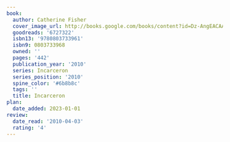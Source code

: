 ```yaml
---
book:
  author: Catherine Fisher
  cover_image_url: http://books.google.com/books/content?id=Dz-AngEACAAJ&printsec=frontcover&img=1&zoom=1&source=gbs_api
  goodreads: '6727322'
  isbn13: '9780803733961'
  isbn9: 0803733968
  owned: ''
  pages: '442'
  publication_year: '2010'
  series: Incarceron
  series_position: '2010'
  spine_color: '#6b8b8c'
  tags: ''
  title: Incarceron
plan:
  date_added: 2023-01-01
review:
  date_read: '2010-04-03'
  rating: '4'
---
```

